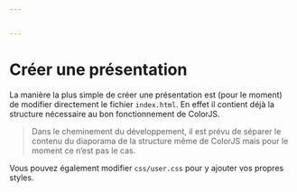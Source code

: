 ```yaml
---


---
```


<h1 id="créer-une-présentation">Créer une présentation</h1>
<p>La manière la plus simple de créer une présentation est (pour le moment) de modifier directement le fichier <code>index.html</code>. En effet il contient déjà la structure nécessaire au bon fonctionnement de ColorJS.</p>
<blockquote>
<p>Dans le cheminement du développement, il est prévu de séparer le contenu du diaporama de la structure même de ColorJS mais pour le moment ce n’est pas le cas.</p>
</blockquote>
<p>Vous pouvez également modifier <code>css/user.css</code> pour y ajouter vos propres styles.</p>

